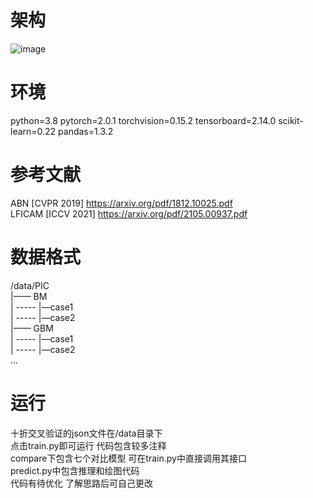 # 架构

![image](https://github.com/MTVLab/ConvNext_CAM/blob/main/CAM.png)

# 环境
python=3.8 pytorch=2.0.1 torchvision=0.15.2 tensorboard=2.14.0 scikit-learn=0.22 pandas=1.3.2

# 参考文献
ABN [CVPR 2019] https://arxiv.org/pdf/1812.10025.pdf  
LFICAM [ICCV 2021] https://arxiv.org/pdf/2105.00937.pdf  

# 数据格式
/data/PIC  
|—— BM  
|   ----- |—case1   
|   ----- |—case2  
|—— GBM  
|   ----- |—case1  
|   ----- |—case2  
...  


# 运行
十折交叉验证的json文件在/data目录下   
点击train.py即可运行 代码包含较多注释  
compare下包含七个对比模型 可在train.py中直接调用其接口  
predict.py中包含推理和绘图代码  
代码有待优化 了解思路后可自己更改  

